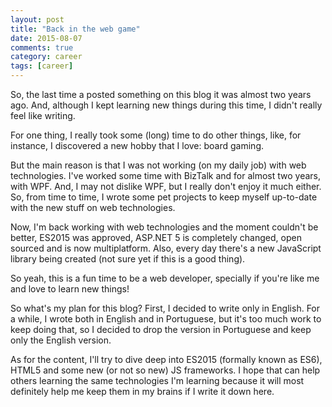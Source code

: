 ```yaml
---
layout: post
title: "Back in the web game"
date: 2015-08-07
comments: true
category: career
tags: [career]
---
```

So, the last time a posted something on this blog it was almost two years ago. And, although I kept learning new things during this time, I didn't really feel like writing.

For one thing, I really took some (long) time to do other things, like, for instance, I discovered a new hobby that I love: board gaming.

But the main reason is that I was not working (on my daily job) with web technologies. I've worked some time with BizTalk and for almost two years, with WPF. And, I may not dislike WPF, but I really don't enjoy it much either. So, from time to time, I wrote some pet projects to keep myself up-to-date with the new stuff on web technologies.

Now, I'm back working with web technologies and the moment couldn't be better, ES2015 was approved, ASP.NET 5 is completely changed, open sourced and is now multiplatform. Also, every day there's a new JavaScript library being created (not sure yet if this is a good thing).

So yeah, this is a fun time to be a web developer, specially if you're like me and love to learn new things!

So what's my plan for this blog? First, I decided to write only in English. For a while, I wrote both in English and in Portuguese, but it's too much work to keep doing that, so I decided to drop the version in Portuguese and keep only the English version.

As for the content, I'll try to dive deep into ES2015 (formally known as ES6), HTML5 and some new (or not so new) JS frameworks. I hope that can help others learning the same technologies I'm learning because it will most definitely help me keep them in my brains if I write it down here.
